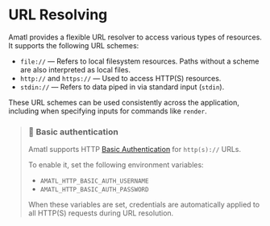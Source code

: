 # URL Resolving

Amatl provides a flexible URL resolver to access various types of resources. It supports the following URL schemes:

- `file://` — Refers to local filesystem resources. Paths without a scheme are also interpreted as local files.
- `http://` and `https://` — Used to access HTTP(S) resources.
- `stdin://` — Refers to data piped in via standard input (`stdin`).

These URL schemes can be used consistently across the application, including when specifying inputs for commands like `render`.

> ### 🔐 Basic authentication
>
> Amatl supports HTTP [Basic Authentication](https://en.wikipedia.org/wiki/Basic_access_authentication) for `http(s)://` URLs.
>
> To enable it, set the following environment variables:
>
> - `AMATL_HTTP_BASIC_AUTH_USERNAME`
> - `AMATL_HTTP_BASIC_AUTH_PASSWORD`
>
> When these variables are set, credentials are automatically applied to all HTTP(S) requests during URL resolution.
